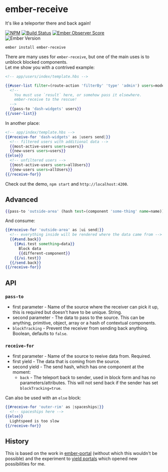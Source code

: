 # ember-receive

It's like a teleporter there and back again!

[![NPM][npm-badge-img]][npm-badge-link]
[![Build Status][travis-badge]][travis-badge-url]
[![Ember Observer Score][ember-observer-badge]][ember-observer-url]  
![Ember Version][ember-version]

```no-highlight
ember install ember-receive
```

There are many uses for `ember-receive`, but one of the main uses is to unblock blocked components.  
Let me show you with a contrived example:

```hbs
<!-- app/users/index/template.hbs -->

{{#user-list filter=(route-action 'filterBy' 'type' 'admin') users=model as |users|}}
  <!--
    You must use `result` here, or somehow pass it elsewhere.
    ember-receive to the rescue!
  -->
  {{pass-to 'dash-widgets' users}}
{{/user-list}}
```

In another place:
```hbs
<!-- app/index/template.hbs -->
{{#receive-for 'dash-widgets' as |users send|}}
  <!-- filtered users with additional data -->
  {{most-active-users users=users}}
  {{new-users users=users}}
{{else}}
  <!-- unfiltered users -->
  {{most-active-users users=allUsers}}
  {{new-users users=allUsers}}
{{/receive-for}}
```

Check out the demo, `npm start` and `http://localhost:4200`.

## Advanced

```hbs
{{pass-to 'outside-area' (hash test=(component 'some-thing' name=name))}}
```

And consume:

```hbs
{{#receive-for 'outside-area' as |ui send|}}
  <!-- everything inside will be rendered where the data came from -->
  {{#send.back}}
    {{#ui.test something=data}}
      Block data
      {{different-component}}
    {{/ui.test}}
  {{/send.back}}
{{/receive-for}}
```

## API

### `pass-to`

* first parameter - Name of the source where the receiver can pick it up, this is required but doesn't have to be unique. String.
* second parameter - The data to pass to the source. This can be anything, primitive, object, array or a hash of contextual components.
* `blockTracking` - Prevent the receiver from sending back anything. Boolean, defaults to `false`.

### `receive-for`

* first parameter - Name of the source to reeive data from. Required.
* first yield - The data that is coming from the source.
* second yield - The send hash, which has one component at the moment:
  - `back` - The teleport back to sender, used in block form and has no parameters/attributes.
    This will not send back if the sender has set `blockTracking=true`.

Can also be used with an `else` block:

```hbs
{{#receive-for 'outer-rim' as |spaceships|}}
  <!-- spaceships here -->
{{else}}
  Lightspeed is too slow
{{/receive-for}}
```

## History

This is based on the work in [ember-portal] (without which this wouldn't be possible) and the experiment to [yield portals] which opened new possibilities for me.

[npm-badge-img]: https://badge.fury.io/js/ember-receive.svg
[npm-badge-link]: http://badge.fury.io/js/ember-receive
[travis-badge]: https://travis-ci.org/knownasilya/ember-receive.svg
[travis-badge-url]: https://travis-ci.org/knownasilya/ember-receive
[ember-observer-badge]: http://emberobserver.com/badges/ember-receive.svg
[ember-observer-url]: http://emberobserver.com/addons/ember-receive
[ember-version]: https://embadge.io/v1/badge.svg?start=2.3.0
[ember-portal]: https://github.com/minutebase/ember-portal
[yield portals]: https://github.com/knownasilya/ember-yielded-portals
